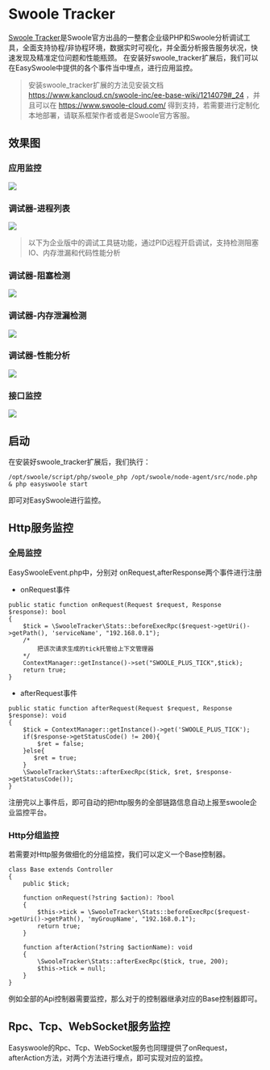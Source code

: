 # Swoole Tracker

[Swoole Tracker](https://www.swoole-cloud.com/tracker.html)是Swoole官方出品的一整套企业级PHP和Swoole分析调试工具，全面支持协程/非协程环境，数据实时可视化，并全面分析报告服务状况，快速发现及精准定位问题和性能瓶颈。
在安装好swoole_tracker扩展后，我们可以在EasySwoole中提供的各个事件当中埋点，进行应用监控。

> 安装swoole_tracker扩展的方法见安装文档 https://www.kancloud.cn/swoole-inc/ee-base-wiki/1214079#_24 ，并且可以在 https://www.swoole-cloud.com/ 得到支持，若需要进行定制化本地部署，请联系框架作者或者是Swoole官方客服。

## 效果图

### 应用监控
![](./../Resource/SwoolePlus/img3.png)

### 调试器-进程列表
![](./../Resource/SwoolePlus/img1.png)

> 以下为企业版中的调试工具链功能，通过PID远程开启调试，支持检测阻塞IO、内存泄漏和代码性能分析

### 调试器-阻塞检测
![](./../Resource/SwoolePlus/img4.png)

### 调试器-内存泄漏检测
![](./../Resource/SwoolePlus/img6.png)

### 调试器-性能分析
![](./../Resource/SwoolePlus/img5.png)

### 接口监控
![](./../Resource/SwoolePlus/img2.png)


## 启动

在安装好swoole_tracker扩展后，我们执行：
```
/opt/swoole/script/php/swoole_php /opt/swoole/node-agent/src/node.php & php easyswoole start
```
即可对EasySwoole进行监控。

## Http服务监控

### 全局监控

EasySwooleEvent.php中，分别对 onRequest,afterResponse两个事件进行注册

- onRequest事件

```
public static function onRequest(Request $request, Response $response): bool
{
    $tick = \SwooleTracker\Stats::beforeExecRpc($request->getUri()->getPath(), 'serviceName', "192.168.0.1");
    /*
        把该次请求生成的tick托管给上下文管理器
    */
    ContextManager::getInstance()->set("SWOOLE_PLUS_TICK",$tick);
    return true;
}
```
- afterRequest事件

```
public static function afterRequest(Request $request, Response $response): void
{
    $tick = ContextManager::getInstance()->get('SWOOLE_PLUS_TICK');
    if($response->getStatusCode() != 200){
        $ret = false;
    }else{
       $ret = true;
    }
    \SwooleTracker\Stats::afterExecRpc($tick, $ret, $response->getStatusCode());
}
```

注册完以上事件后，即可自动的把http服务的全部链路信息自动上报至swoole企业监控平台。


### Http分组监控

若需要对Http服务做细化的分组监控，我们可以定义一个Base控制器。
```
class Base extends Controller
{
    public $tick;
    
    function onRequest(?string $action): ?bool
    {
        $this->tick = \SwooleTracker\Stats::beforeExecRpc($request->getUri()->getPath(), 'myGroupName', "192.168.0.1");
        return true;
    }
    
    function afterAction(?string $actionName): void
    {
        \SwooleTracker\Stats::afterExecRpc($tick, true, 200);
        $this->tick = null;
    }
}
```

例如全部的Api控制器需要监控，那么对于的控制器继承对应的Base控制器即可。


## Rpc、Tcp、WebSocket服务监控

Easyswoole的Rpc、Tcp、WebSocket服务也同理提供了onRequest，afterAction方法，对两个方法进行埋点，即可实现对应的监控。

